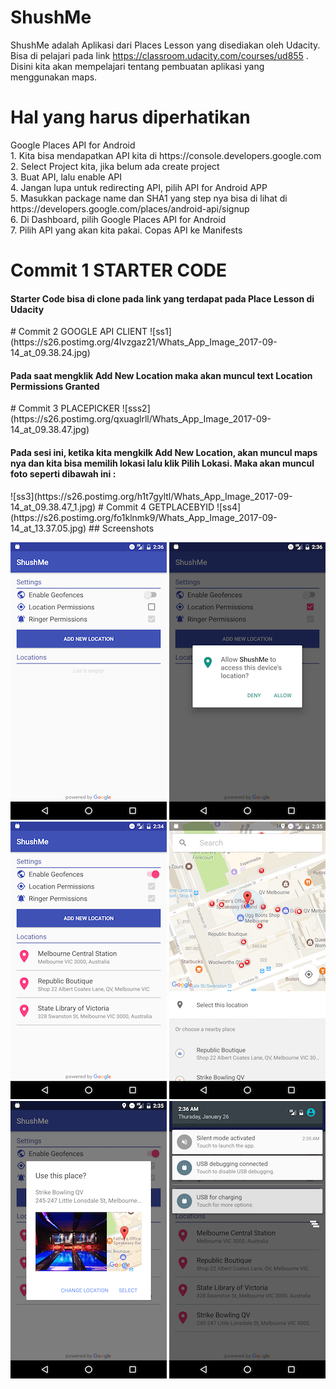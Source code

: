# ShushMe
ShushMe adalah Aplikasi dari Places Lesson yang disediakan oleh Udacity. Bisa di pelajari pada link https://classroom.udacity.com/courses/ud855 . Disini kita akan mempelajari tentang pembuatan aplikasi yang menggunakan maps.

<h1> Hal yang harus diperhatikan </h1>
 Google Places API for Android
<br>1.  Kita bisa mendapatkan API kita di https://console.developers.google.com
<br>2.  Select Project kita, jika belum ada create project
<br>3.  Buat API, lalu enable API
<br>4.  Jangan lupa untuk redirecting API, pilih API for Android APP
<br>5.  Masukkan package name dan SHA1 yang step nya bisa di lihat di https://developers.google.com/places/android-api/signup
<br>6.  Di Dashboard, pilih Google Places API for Android
<br>7.  Pilih API yang akan kita pakai. Copas API ke Manifests


# Commit 1 STARTER CODE
<h4>Starter Code bisa di clone pada link yang terdapat pada Place Lesson di Udacity </h4>
# Commit 2 GOOGLE API CLIENT
![ss1](https://s26.postimg.org/4lvzgaz21/Whats_App_Image_2017-09-14_at_09.38.24.jpg)
<h4> Pada saat mengklik Add New Location maka akan muncul text Location Permissions Granted </h4>
# Commit 3 PLACEPICKER
![sss2](https://s26.postimg.org/qxuaglrll/Whats_App_Image_2017-09-14_at_09.38.47.jpg)
<h4> Pada sesi ini, ketika kita mengkilk Add New Location, akan muncul maps nya dan kita bisa memilih lokasi lalu klik Pilih Lokasi. Maka akan muncul foto seperti dibawah ini : </h4>
![ss3](https://s26.postimg.org/h1t7gyltl/Whats_App_Image_2017-09-14_at_09.38.47_1.jpg)
# Commit 4 GETPLACEBYID
![ss4](https://s26.postimg.org/fo1klnmk9/Whats_App_Image_2017-09-14_at_13.37.05.jpg)
## Screenshots

![Screenshot1](screenshots/screen_1.png) 
![Screenshot2](screenshots/screen_2.png) 
![Screenshot3](screenshots/screen_3.png)
![Screenshot4](screenshots/screen_4.png) 
![Screenshot5](screenshots/screen_5.png) 
![Screenshot6](screenshots/screen_6.png)
